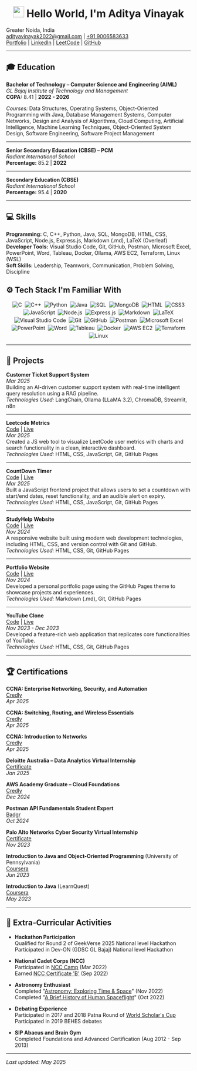 <h1 align="center"><img src="https://emojis.slackmojis.com/emojis/images/1531849430/4246/blob-sunglasses.gif?1531849430" width="30"/> Hello World, I'm Aditya Vinayak</h1>

Greater Noida, India  
[adityavinayak2022@gmail.com](mailto:adityavinayak2022@gmail.com) | [+91 9006583633](tel:+919006583633)  
[Portfolio](https://adityav42.github.io/) | [LinkedIn](https://www.linkedin.com/in/adityavinayak/) | [LeetCode](https://leetcode.com/u/adityav2022/) | [GitHub](https://github.com/AdityAV42)

---

## 🎓 Education

**Bachelor of Technology – Computer Science and Engineering (AIML)**  
*GL Bajaj Institute of Technology and Management*  
**CGPA:** 8.41 | **2022 - 2026**  

*Courses:* Data Structures, Operating Systems, Object-Oriented Programming with Java, Database Management Systems, Computer Networks, Design and Analysis of Algorithms, Cloud Computing, Artificial Intelligence, Machine Learning Techniques, Object-Oriented System Design, Software Engineering, Software Project Management

---

**Senior Secondary Education (CBSE) – PCM**  
*Radiant International School*  
**Percentage:** 85.2 | **2022**

---

**Secondary Education (CBSE)**  
*Radiant International School*  
**Percentage:** 95.4 | **2020**

---

## 💻 Skills

**Programming:** C, C++, Python, Java, SQL, MongoDB, HTML, CSS, JavaScript, Node.js, Express.js, Markdown (.md), LaTeX (Overleaf)  
**Developer Tools:** Visual Studio Code, Git, GitHub, Postman, Microsoft Excel, PowerPoint, Word, Tableau, Docker, Ollama, AWS EC2, Terraform, Linux (WSL)  
**Soft Skills:** Leadership, Teamwork, Communication, Problem Solving, Discipline

## ⚙️ Tech Stack I'm Familiar With

<p align="center">
  <img alt="C" src="https://img.shields.io/badge/c%20-%2300599C.svg?&style=for-the-badge&logo=c&logoColor=white" style="margin:2px;"/>
  <img alt="C++" src="https://img.shields.io/badge/c++%20-%2300599C.svg?&style=for-the-badge&logo=c%2B%2B&logoColor=white" style="margin:2px;"/>
  <img alt="Python" src="https://img.shields.io/badge/python%20-%2314354C.svg?&style=for-the-badge&logo=python&logoColor=white" style="margin:2px;"/>
  <img alt="Java" src="https://img.shields.io/badge/java%20-%23143554.svg?&style=for-the-badge&logo=java&logoColor=white" style="margin:2px;"/>
  <img alt="SQL" src="https://img.shields.io/badge/sql%20-%234F5B93.svg?&style=for-the-badge&logo=postgresql&logoColor=white" style="margin:2px;"/>
  <img alt="MongoDB" src="https://img.shields.io/badge/mongodb%20-%2347A248.svg?&style=for-the-badge&logo=mongodb&logoColor=white" style="margin:2px;"/>
  <img alt="HTML" src="https://img.shields.io/badge/html5%20-%23E34F26.svg?&style=for-the-badge&logo=html5&logoColor=white" style="margin:2px;"/>
  <img alt="CSS3" src="https://img.shields.io/badge/css3%20-%231572B6.svg?&style=for-the-badge&logo=css3&logoColor=white" style="margin:2px;"/>
  <img alt="JavaScript" src="https://img.shields.io/badge/javascript%20-%23F7DF1E.svg?&style=for-the-badge&logo=javascript&logoColor=black" style="margin:2px;"/>
  <img alt="Node.js" src="https://img.shields.io/badge/node.js%20-%23339933.svg?&style=for-the-badge&logo=nodedotjs&logoColor=white" style="margin:2px;"/>
  <img alt="Express.js" src="https://img.shields.io/badge/express.js%20-%23000000.svg?&style=for-the-badge&logo=express&logoColor=white" style="margin:2px;"/>
  <img alt="Markdown" src="https://img.shields.io/badge/markdown%20-%23000000.svg?&style=for-the-badge&logo=markdown&logoColor=white" style="margin:2px;"/>
  <img alt="LaTeX" src="https://img.shields.io/badge/latex%20-%23008080.svg?&style=for-the-badge&logo=latex&logoColor=white" style="margin:2px;"/>
  <img alt="Visual Studio Code" src="https://img.shields.io/badge/visual%20studio%20code%20-%23007ACC.svg?&style=for-the-badge&logo=visualstudiocode&logoColor=white" style="margin:2px;"/>
  <img alt="Git" src="https://img.shields.io/badge/git%20-%23F05032.svg?&style=for-the-badge&logo=git&logoColor=white" style="margin:2px;"/>
  <img alt="GitHub" src="https://img.shields.io/badge/github%20-%23121011.svg?&style=for-the-badge&logo=github&logoColor=white" style="margin:2px;"/>
  <img alt="Postman" src="https://img.shields.io/badge/postman%20-%23FF6C37.svg?&style=for-the-badge&logo=postman&logoColor=white" style="margin:2px;"/>
  <img alt="Microsoft Excel" src="https://img.shields.io/badge/microsoft%20excel%20-%231D6F42.svg?&style=for-the-badge&logo=microsoft-excel&logoColor=white" style="margin:2px;"/>
  <img alt="PowerPoint" src="https://img.shields.io/badge/microsoft%20powerpoint%20-%23D83B01.svg?&style=for-the-badge&logo=microsoft-powerpoint&logoColor=white" style="margin:2px;"/>
  <img alt="Word" src="https://img.shields.io/badge/microsoft%20word%20-%230073B6.svg?&style=for-the-badge&logo=microsoft-word&logoColor=white" style="margin:2px;"/>
  <img alt="Tableau" src="https://img.shields.io/badge/tableau%20-%232C3E50.svg?&style=for-the-badge&logo=tableau&logoColor=white" style="margin:2px;"/>
  <img alt="Docker" src="https://img.shields.io/badge/docker%20-%232496ED.svg?&style=for-the-badge&logo=docker&logoColor=white" style="margin:2px;"/>
  <img alt="AWS EC2" src="https://img.shields.io/badge/aws%20ec2%20-%23FF9900.svg?&style=for-the-badge&logo=amazon-aws&logoColor=white" style="margin:2px;"/>
  <img alt="Terraform" src="https://img.shields.io/badge/terraform-%235835CC.svg?style=for-the-badge&logo=terraform&logoColor=white" style="margin:2px;"/>
  <img alt="Linux" src="https://img.shields.io/badge/linux%20-%23FCC624.svg?&style=for-the-badge&logo=linux&logoColor=black" style="margin:2px;"/>
</p>

---

## 🚀 Projects

**Customer Ticket Support System**  
*Mar 2025*  
Building an AI-driven customer support system with real-time intelligent query resolution using a RAG pipeline.  
*Technologies Used:* LangChain, Ollama (LLaMA 3.2), ChromaDB, Streamlit, n8n

---

**Leetcode Metrics**  
[Code](https://github.com/AdityAV42/Leetcode_Stats_Extractor) | [Live](https://adityav42.github.io/Leetcode_Stats_Extractor/)  
*Mar 2025*  
Created a JS web tool to visualize LeetCode user metrics with charts and search functionality in a clean, interactive dashboard.  
*Technologies Used:* HTML, CSS, JavaScript, Git, GitHub Pages

---

**CountDown Timer**  
[Code](https://github.com/AdityAV42/Countdown_Timer) | [Live](https://adityav42.github.io/Countdown_Timer/)  
*Mar 2025*  
Built a JavaScript frontend project that allows users to set a countdown with start/end dates, reset functionality, and an audible alert on expiry.  
*Technologies Used:* HTML, CSS, JavaScript, Git, GitHub Pages

---

**StudyHelp Website**  
[Code](https://github.com/AdityAV42/StudyHelp_Website) | [Live](https://adityav42.github.io/StudyHelp_Website/)  
*Nov 2024*  
A responsive website built using modern web development technologies, including HTML, CSS, and version control with Git and GitHub.  
*Technologies Used:* HTML, CSS, Git, GitHub Pages

---

**Portfolio Website**  
[Code](https://github.com/AdityAV42/AdityAV42.github.io/) | [Live](https://adityav42.github.io/)  
*Nov 2024*  
Developed a personal portfolio page using the GitHub Pages theme to showcase projects and experiences.  
*Technologies Used:* Markdown (.md), Git, GitHub Pages

---

**YouTube Clone**  
[Code](https://github.com/AdityAV42/YouTube_Clone) | [Live](https://adityav42.github.io/YouTube_Clone/)  
*Nov 2023 - Dec 2023*  
Developed a feature-rich web application that replicates core functionalities of YouTube.  
*Technologies Used:* HTML, CSS, Git, GitHub Pages

---

## 🏆 Certifications

**CCNA: Enterprise Networking, Security, and Automation**  
[Credly](https://www.credly.com/badges/373470ca-4fd8-4175-a4b4-979549f97a28/public_url)  
*Apr 2025*

**CCNA: Switching, Routing, and Wireless Essentials**  
[Credly](https://www.credly.com/badges/3ffe2e00-4dec-43d6-b6bd-67caefb8666e/public_url)  
*Apr 2025*

**CCNA: Introduction to Networks**  
[Credly](https://www.credly.com/badges/e9293136-dec9-49d7-a3d3-6b57cc7da78f/public_url)  
*Apr 2025*

**Deloitte Australia – Data Analytics Virtual Internship**  
[Certificate](https://forage-uploads-prod.s3.amazonaws.com/completion-certificates/9PBTqmSxAf6zZTseP/io9DzWKe3PTsiS6GG_9PBTqmSxAf6zZTseP_gCaLsnqfkymyFdaep_1738140056334_completion_certificate.pdf)  
*Jan 2025*

**AWS Academy Graduate – Cloud Foundations**  
[Credly](https://www.credly.com/badges/d781aff5-daaa-4fcd-bf08-1937fcfc33b6/linked_in_profile)  
*Dec 2024*

**Postman API Fundamentals Student Expert**  
[Badgr](https://badgr.com/public/assertions/hl21YTR-RLi1J6-36h4NcA)  
*Oct 2024*

**Palo Alto Networks Cyber Security Virtual Internship**  
[Certificate](https://aictecert.eduskillsfoundation.org/pages/home/verify.php?cert=791ccb06aa7dc90fcc96c77ad06cfeb9)  
*Nov 2023*

**Introduction to Java and Object-Oriented Programming** (University of Pennsylvania)  
[Coursera](https://www.coursera.org/account/accomplishments/verify/2XLGMRKXXT9U)  
*Jun 2023*

**Introduction to Java** (LearnQuest)  
[Coursera](https://www.coursera.org/account/accomplishments/verify/B4LAFNH2EZJF)  
*May 2023*

---

## 🌟 Extra-Curricular Activities

- **Hackathon Participation**  
  Qualified for Round 2 of GeekVerse 2025 National level Hackathon  
  Participated in Dev-ON (GDSC GL Bajaj) National level Hackathon

- **National Cadet Corps (NCC)**  
  Participated in [NCC Camp](https://drive.google.com/file/d/1-q5mwbuSk5JOws_gsdbFZhL1Iqp8XRz1/view?usp=sharing) (Mar 2022)  
  Earned [NCC Certificate 'B'](https://drive.google.com/file/d/13SUIeOUE-LiTs_OrYagwgtEXhzfoWg6y/view?usp=sharing) (Sep 2022)

- **Astronomy Enthusiast**  
  Completed "[Astronomy: Exploring Time & Space](https://www.coursera.org/account/accomplishments/verify/YGS4TM5MSRHW)" (Nov 2022)  
  Completed "[A Brief History of Human Spaceflight](https://www.coursera.org/account/accomplishments/verify/LWVQ5R9X2GEV)" (Oct 2022)

- **Debating Experience**  
  Participated in 2017 and 2018 Patna Round of [World Scholar's Cup](https://drive.google.com/file/d/1VXcA1lXSkWJXn70hkxmYoNxpK0wQyi1J/view?usp=sharing)  
  Participated in 2019 BEHES debates

- **SIP Abacus and Brain Gym**  
  Completed Foundations and Advanced Certification (Aug 2012 - Sep 2013)

---

*Last updated: May 2025*
